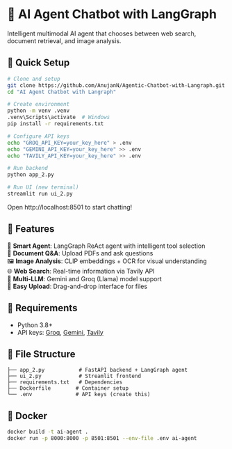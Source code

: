 # 🤖 AI Agent Chatbot with LangGraph
Intelligent multimodal AI agent that chooses between web search, document retrieval, and image analysis.

## 🚀 Quick Setup
```bash
# Clone and setup
git clone https://github.com/AnujanN/Agentic-Chatbot-with-Langraph.git
cd "AI Agent Chatbot with Langraph"

# Create environment
python -m venv .venv
.venv\Scripts\activate  # Windows
pip install -r requirements.txt

# Configure API keys
echo "GROQ_API_KEY=your_key_here" > .env
echo "GEMINI_API_KEY=your_key_here" >> .env
echo "TAVILY_API_KEY=your_key_here" >> .env

# Run backend
python app_2.py

# Run UI (new terminal)
streamlit run ui_2.py
```
Open http://localhost:8501 to start chatting!

## 🎯 Features
🧠 **Smart Agent**: LangGraph ReAct agent with intelligent tool selection  
📄 **Document Q&A**: Upload PDFs and ask questions  
🖼️ **Image Analysis**: CLIP embeddings + OCR for visual understanding  
🌐 **Web Search**: Real-time information via Tavily API  
🤖 **Multi-LLM**: Gemini and Groq (Llama) model support  
🎨 **Easy Upload**: Drag-and-drop interface for files  

## 🔧 Requirements
- Python 3.8+
- API keys: [Groq](https://console.groq.com), [Gemini](https://aistudio.google.com), [Tavily](https://tavily.com)

## 📁 File Structure
```
├── app_2.py           # FastAPI backend + LangGraph agent
├── ui_2.py            # Streamlit frontend
├── requirements.txt   # Dependencies
├── Dockerfile        # Container setup
└── .env              # API keys (create this)
```

## 🐳 Docker
```bash
docker build -t ai-agent .
docker run -p 8000:8000 -p 8501:8501 --env-file .env ai-agent
```